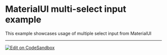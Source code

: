 # MaterialUI multi-select input example

This example showcases usage of multiple select input from MaterialUI

---

[![Edit on CodeSandbox](https://codesandbox.io/static/img/play-codesandbox.svg)](https://codesandbox.io/s/github/VirtusLab/formts/tree/master/examples/inputs/mui-multi-select-input)
